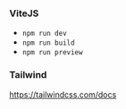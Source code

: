 ### ViteJS

- `npm run dev`
- `npm run build`
- `npm run preview`

### Tailwind

https://tailwindcss.com/docs

